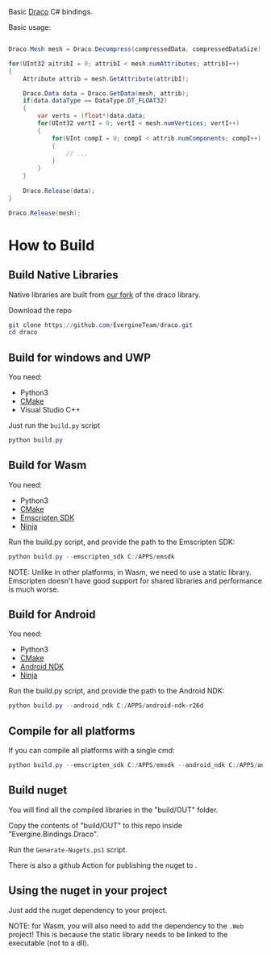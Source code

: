 Basic [Draco](https://github.com/EvergineTeam/draco) C# bindings.

Basic usage:

```C#

Draco.Mesh mesh = Draco.Decompress(compressedData, compressedDataSize);

for(UInt32 aitribI = 0; attribI < mesh.numAttributes; attribI++)
{
    Attribute attrib = mesh.GetAttribute(attribI);

    Draco.Data data = Draco.GetData(mesh, attrib);
    if(data.dataType == DataType.DT_FLOAT32)
    {
        var verts = (float*)data.data;
        for(UInt32 vertI = 0; vertI < mesh.numVertices; vertI++)
        {
            for(UInt compI = 0; compI < attrib.numComponents; compI++)
            {
                // ...
            }
        }
    }
    
    Draco.Release(data);
}

Draco.Release(mesh);

```

# How to Build

## Build Native Libraries
Native libraries are built from [our fork](https://github.com/EvergineTeam/draco) of the draco library.

Download the repo
```ps1
git clone https://github.com/EvergineTeam/draco.git
cd draco
```

## Build for windows and UWP

You need:
- Python3
- [CMake](https://cmake.org/download)
- Visual Studio C++

Just run the `build.py` script
```ps1
python build.py
```

## Build for Wasm

You need:
- Python3
- [CMake](https://cmake.org/download)
- [Emscripten SDK](https://emscripten.org/docs/getting_started/downloads.html)
- [Ninja](https://ninja-build.org/)

Run the build.py script, and provide the path to the Emscripten SDK:

```ps1
python build.py --emscripten_sdk C:/APPS/emsdk
```

NOTE:
Unlike in other platforms, in Wasm, we need to use a static library. Emscripten doesn't have good support for shared libraries and performance is much worse.

## Build for Android

You need:
- Python3
- [CMake](https://cmake.org/download)
- [Android NDK](https://developer.android.com/ndk/downloads)
- [Ninja](https://ninja-build.org/)

Run the build.py script, and provide the path to the Android NDK:

```ps1
python build.py --android_ndk C:/APPS/android-ndk-r26d
```

## Compile for all platforms

If you can compile all platforms with a single cmd:

```ps1
python build.py --emscripten_sdk C:/APPS/emsdk --android_ndk C:/APPS/android-ndk-r26d
```

## Build nuget

You will find all the compiled libraries in the "build/OUT" folder.

Copy the contents of "build/OUT" to this repo inside "Evergine.Bindings.Draco".

Run the `Generate-Nugets.ps1` script.

There is also a github Action for publishing the nuget to [](https://www.nuget.org/packages/Evergine.Bindings.Draco).

## Using the nuget in your project

Just add the nuget dependency to your project.

NOTE: for Wasm, you will also need to add the dependency to the `.Web` project! This is because the static library needs to be linked to the executable (not to a dll).

